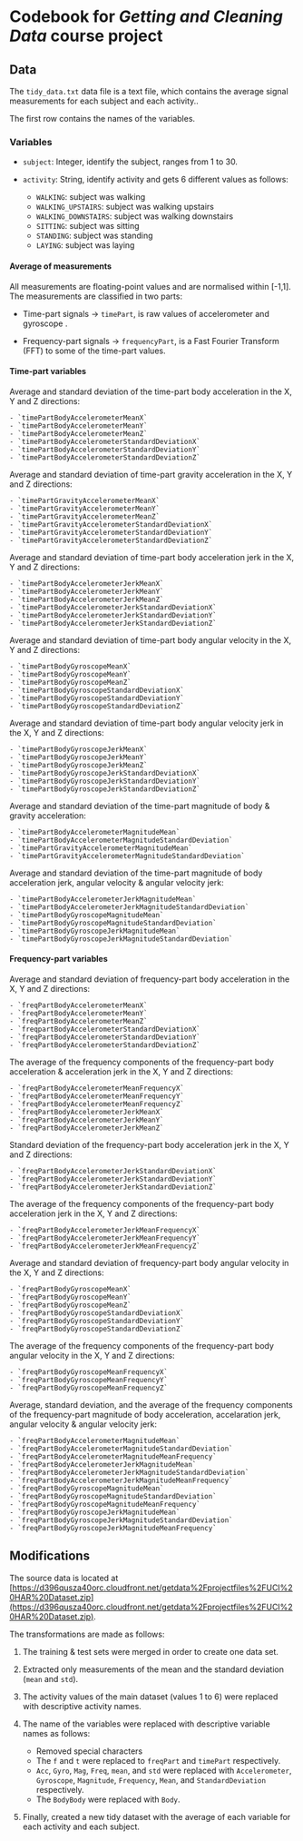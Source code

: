 # Codebook for *Getting and Cleaning Data* course project

## Data

The `tidy_data.txt` data file is a text file, which contains the average signal measurements for each subject and each activity..

The first row contains the names of the variables. 

### Variables 
- `subject`: Integer, identify the subject, ranges from 1 to 30.

- `activity`: String, identify activity and gets 6 different values as follows: 
	- `WALKING`: subject was walking
	- `WALKING_UPSTAIRS`: subject was walking upstairs
	- `WALKING_DOWNSTAIRS`: subject was walking downstairs
	- `SITTING`: subject was sitting
	- `STANDING`: subject was standing
	- `LAYING`: subject was laying

#### Average of measurements 
All measurements are floating-point values and are normalised within [-1,1].
The measurements are classified in two parts:

- Time-part signals  -> `timePart`, is raw values of accelerometer and gyroscope .

- Frequency-part signals ->  `frequencyPart`, is a Fast Fourier Transform (FFT) to some of the time-part values.

#### Time-part variables

Average and standard deviation of the time-part body acceleration in the X, Y and Z directions:

	- `timePartBodyAccelerometerMeanX`
	- `timePartBodyAccelerometerMeanY`
	- `timePartBodyAccelerometerMeanZ`
	- `timePartBodyAccelerometerStandardDeviationX`
	- `timePartBodyAccelerometerStandardDeviationY`
	- `timePartBodyAccelerometerStandardDeviationZ`

Average and standard deviation of time-part gravity acceleration in the X, Y and Z directions:

	- `timePartGravityAccelerometerMeanX`
	- `timePartGravityAccelerometerMeanY`
	- `timePartGravityAccelerometerMeanZ`
	- `timePartGravityAccelerometerStandardDeviationX`
	- `timePartGravityAccelerometerStandardDeviationY`
	- `timePartGravityAccelerometerStandardDeviationZ`

Average and standard deviation of time-part body acceleration jerk in the X, Y and Z directions:

	- `timePartBodyAccelerometerJerkMeanX`
	- `timePartBodyAccelerometerJerkMeanY`
	- `timePartBodyAccelerometerJerkMeanZ`
	- `timePartBodyAccelerometerJerkStandardDeviationX`
	- `timePartBodyAccelerometerJerkStandardDeviationY`
	- `timePartBodyAccelerometerJerkStandardDeviationZ`

Average and standard deviation of time-part body angular velocity in the X, Y and Z directions:

	- `timePartBodyGyroscopeMeanX`
	- `timePartBodyGyroscopeMeanY`
	- `timePartBodyGyroscopeMeanZ`
	- `timePartBodyGyroscopeStandardDeviationX`
	- `timePartBodyGyroscopeStandardDeviationY`
	- `timePartBodyGyroscopeStandardDeviationZ`

Average and standard deviation of time-part body angular velocity jerk in the X, Y and Z directions:

	- `timePartBodyGyroscopeJerkMeanX`
	- `timePartBodyGyroscopeJerkMeanY`
	- `timePartBodyGyroscopeJerkMeanZ`
	- `timePartBodyGyroscopeJerkStandardDeviationX`
	- `timePartBodyGyroscopeJerkStandardDeviationY`
	- `timePartBodyGyroscopeJerkStandardDeviationZ`

Average and standard deviation of the time-part magnitude of body & gravity acceleration:

	- `timePartBodyAccelerometerMagnitudeMean`
	- `timePartBodyAccelerometerMagnitudeStandardDeviation`
	- `timePartGravityAccelerometerMagnitudeMean`
	- `timePartGravityAccelerometerMagnitudeStandardDeviation`

Average and standard deviation of the time-part magnitude of body acceleration jerk, angular velocity & angular velocity jerk:

	- `timePartBodyAccelerometerJerkMagnitudeMean`
	- `timePartBodyAccelerometerJerkMagnitudeStandardDeviation`
	- `timePartBodyGyroscopeMagnitudeMean`
	- `timePartBodyGyroscopeMagnitudeStandardDeviation`
	- `timePartBodyGyroscopeJerkMagnitudeMean`
	- `timePartBodyGyroscopeJerkMagnitudeStandardDeviation`

#### Frequency-part variables

Average and standard deviation of frequency-part body acceleration in the X, Y and Z directions:

	- `freqPartBodyAccelerometerMeanX`
	- `freqPartBodyAccelerometerMeanY`
	- `freqPartBodyAccelerometerMeanZ`
	- `freqpartBodyAccelerometerStandardDeviationX`
	- `freqPartBodyAccelerometerStandardDeviationY`
	- `freqPartBodyAccelerometerStandardDeviationZ`

The average of the frequency components of the frequency-part body acceleration & acceleration jerk in the X, Y and Z directions:

	- `freqPartBodyAccelerometerMeanFrequencyX`
	- `freqPartBodyAccelerometerMeanFrequencyY`
	- `freqPartBodyAccelerometerMeanFrequencyZ`
	- `freqPartBodyAccelerometerJerkMeanX`
	- `freqPartBodyAccelerometerJerkMeanY`
	- `freqPartBodyAccelerometerJerkMeanZ`

Standard deviation of the frequency-part body acceleration jerk  in the X, Y and Z directions:

	- `freqPartBodyAccelerometerJerkStandardDeviationX`
	- `freqPartBodyAccelerometerJerkStandardDeviationY`
	- `freqPartBodyAccelerometerJerkStandardDeviationZ`

The average of the frequency components of the frequency-part body acceleration jerk in the X, Y and Z directions:

	- `freqPartBodyAccelerometerJerkMeanFrequencyX`
	- `freqPartBodyAccelerometerJerkMeanFrequencyY`
	- `freqPartBodyAccelerometerJerkMeanFrequencyZ`

Average and standard deviation of frequency-part body angular velocity in the X, Y and Z directions:

	- `freqPartBodyGyroscopeMeanX`
	- `freqPartBodyGyroscopeMeanY`
	- `freqPartBodyGyroscopeMeanZ`
	- `freqPartBodyGyroscopeStandardDeviationX`
	- `freqPartBodyGyroscopeStandardDeviationY`
	- `freqPartBodyGyroscopeStandardDeviationZ`

The average of the frequency components of the frequency-part body angular velocity in the X, Y and Z directions:

	- `freqPartBodyGyroscopeMeanFrequencyX`
	- `freqPartBodyGyroscopeMeanFrequencyY`
	- `freqPartBodyGyroscopeMeanFrequencyZ`

Average, standard deviation, and the average of the frequency components of the frequency-part magnitude of body acceleration, accelaration jerk, angular velocity & angular velocity jerk:

	- `freqPartBodyAccelerometerMagnitudeMean`
	- `freqPartBodyAccelerometerMagnitudeStandardDeviation`
	- `freqPartBodyAccelerometerMagnitudeMeanFrequency`
	- `freqPartBodyAccelerometerJerkMagnitudeMean`
	- `freqPartBodyAccelerometerJerkMagnitudeStandardDeviation`
	- `freqPartBodyAccelerometerJerkMagnitudeMeanFrequency`
	- `freqPartBodyGyroscopeMagnitudeMean`
	- `freqPartBodyGyroscopeMagnitudeStandardDeviation`
	- `freqPartBodyGyroscopeMagnitudeMeanFrequency`
	- `freqPartBodyGyroscopeJerkMagnitudeMean`
	- `freqPartBodyGyroscopeJerkMagnitudeStandardDeviation`
	- `freqPartBodyGyroscopeJerkMagnitudeMeanFrequency`

## Modifications

The source data is located at [https://d396qusza40orc.cloudfront.net/getdata%2Fprojectfiles%2FUCI%20HAR%20Dataset.zip](https://d396qusza40orc.cloudfront.net/getdata%2Fprojectfiles%2FUCI%20HAR%20Dataset.zip).

The transformations are made as follows:

1. The training & test sets were merged in order to create one data set.
2. Extracted only measurements of the mean and the standard deviation (`mean` and `std`).
3. The activity values of the main dataset (values 1 to 6) were replaced with descriptive activity names.
4. The name of the variables were replaced with descriptive variable names as follows:
	- Removed special characters 
	- The  `f` and `t` were replaced to `freqPart` and `timePart` respectively.
	- `Acc`, `Gyro`, `Mag`, `Freq`, `mean`, and `std` were replaced with `Accelerometer`, `Gyroscope`, `Magnitude`, `Frequency`, `Mean`, and `StandardDeviation` respectively.
	- The `BodyBody` were replaced with `Body`.
	
5. Finally, created a new tidy dataset with the average of each variable for each activity and each subject.
